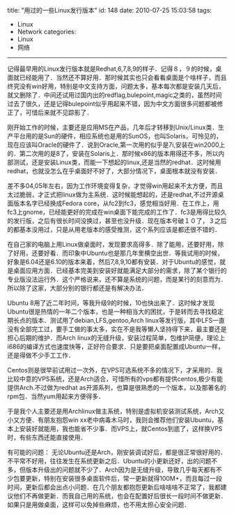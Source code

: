 title: "用过的一些Linux发行版本"
id: 148
date: 2010-07-25 15:03:58
tags: 
- Linux
- Network
categories: 
- Linux
- 网络
---

记得最早用的Linux发行版本就是Redhat,6,7,8,9的样子．记得８，９的时候，桌面就已经能用了．当然还不算好用．那时候其实也只会看看桌面是个啥样子，而且终究没有win好用，特别是中文支持方面，问题太多，基本每次都是安装几天后，就又删除了．中间还试用过国内出的redflag,bulepoint,magic之类的，虽然时间过去了很久，还是记得bulepoint似乎用起来不错，因为中文方面很多问题都被修正了，可惜后来就不见踪影了．

刚开始工作的时候，主要还是应用MS在产品，几年后才转移到Unix/Linux类．生产平台用的是Sun的硬件，相应系统也是用的SunOS，也叫Solaris，可怜见的，现在应该叫Oracle的硬件了．说到Oracle,第一次用的似乎是7i,安装在win2000上的．第二次用的是8了，安装在Solaris上．那时候x86的版本用得还不多，所以内部测试，还是安装Linux类，而能一下想起的linux,还是当然的redhat．这时候用redhat，也就没怎么在乎桌面好不好了，大部分情况下，桌面根本就没有安装．

差不多04,05年左右，因为工作环境变得复杂，才觉得win用起来不太方便，而且太过脆弱，才正式把linux做为主系统．这时候能想起的，还是redhat,不过开源桌面版本名字已经换成Fedora core，从fc2到fc3，感觉相当好用．在工作上，用fc3上gnome，已经能更好的完成在win桌面下能完成的工作了．fc3是用得比较久的发行版，之后有很长时间没换过，甚至也没升级．现在版本号破１０了，３之后的都基本没用过，只是从用老版本的感受推测，这个系列应该是都还很不错的．

在自己家的电脑上用Linux做桌面时，发现要求高得多．除了能用，还要好用，除了好用，还要好看．而印象中Ubuntu也是那几年里横空出世．等我试用的时候，好象是6.04还是6.10的版本来着，然后7,8,9,10都有安装．对于Ubuntu的感觉，就是桌面应用方面．已经基本完美到安装好就能满足大部分的需求，除了某个银行的专业版没法运行外．这个严格说来，还不算是系统的问题，而是某行的刻意而为．所以除了这家，大部分别的银行都还是有解决办法．
<!--more-->
Ubuntu 8用了近二年时间，等我升级9的时候，10也快出来了．这时候才发现Ubuntu很是热情的一年二个版本，也是一种相当大的困扰，于是转而去寻找稳定期长点的版本．测试用了debian,LFS,gentoo,Arch linux等发行版，其中LFS一直没有全部完工过，要手工做的事太多，实在不是我等懒人坚持得下来，最主要还是担心后期的维护．而Arch linux的无缝升级，安装过程简单，包维护简便，理论上i686的编译方式也速度快等，正好符合要求．只是要把桌面配置成Ubuntu一样，还是得做不少手工工作．

Centos则是很早前试用过一次外，在VPS可选系统不多的情况下，才采用的．我比较中意的VPS系统，还是Arch适合，可惜所有的vps都有提供centos,极少有能提供Arch.不过做为redhat as开源系列，也算是很熟悉的一个版本，以及那著名的rpm包．当然yum用起来方便得多．

于是我个人主要还是用Archlinux做主系统，特别是虚拟机安装测试系统，Arch又小又方便．有朋友抱怨win xx老中病毒木马时，我则会推荐他们安装Ubuntu，基本上安装好就能用，我也能省不少事．而VPS上，就Centos到底了，这样换VPS时，有些东西还能直接使用．

有可能的问题：
无论Ubuntu还是Arch，刚安装调试好后，都是很正常很好用的．不平常不好用，往往发生在系统更新之后．Ubuntu的小更新还好，出的问题不多，但版本升级出的问题就不少了．Arch因为是无缝升级，导致几乎每天都有不少包要更新，特别在安装很多桌面软件后，常一更新就得100M+，而且每过一段时间，更新后都会出点小问题．在几个朋友都抱怨更新后啥啥啥不正常了，我都建议他们不再做更新．而我自己用的系统，也会在配置好后很长一段时间不做更新．如果只是用做桌面，这样可以免掉些麻烦，也不用太担心安全问题．